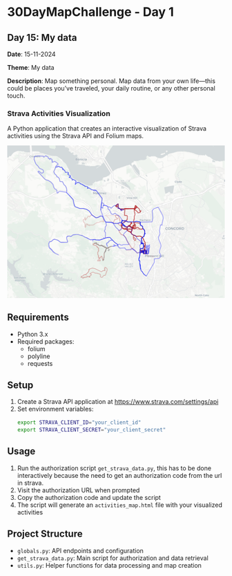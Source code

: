 # 30DayMapChallenge - Day 1
## Day 15: My data

**Date**: 15-11-2024

**Theme**: My data

**Description**: Map something personal. Map data from your own life—this could be places you’ve traveled, your daily routine, or any other personal touch. 

### Strava Activities Visualization

A Python application that creates an interactive visualization of Strava activities using the Strava API and Folium maps.

![Strava activities map from 2020 to 2024](visualization/strava_activities_map.png)

## Requirements

- Python 3.x
- Required packages:
  - folium
  - polyline
  - requests

## Setup

1. Create a Strava API application at https://www.strava.com/settings/api
2. Set environment variables:
   ```bash
   export STRAVA_CLIENT_ID="your_client_id"
   export STRAVA_CLIENT_SECRET="your_client_secret"
   ```

## Usage

1. Run the authorization script `get_strava_data.py`, this has to be done interactively 
because the need to get an authorization code from the url in strava.    
2. Visit the authorization URL when prompted
3. Copy the authorization code and update the script
4. The script will generate an `activities_map.html` file with your visualized activities

## Project Structure

- `globals.py`: API endpoints and configuration
- `get_strava_data.py`: Main script for authorization and data retrieval
- `utils.py`: Helper functions for data processing and map creation

